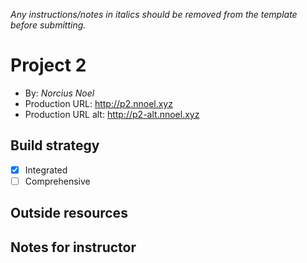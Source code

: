 *Any instructions/notes in italics should be removed from the template before submitting.* 

# Project 2
+ By: *Norcius Noel*
+ Production URL: <http://p2.nnoel.xyz>
+ Production URL alt: <http://p2-alt.nnoel.xyz> 

## Build strategy

+ [X] Integrated
+ [ ] Comprehensive

## Outside resources


## Notes for instructor
